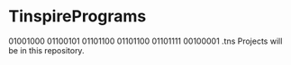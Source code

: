 # TinspirePrograms

01001000 01100101 01101100 01101100 01101111 00100001 
.tns Projects will be in this repository.
